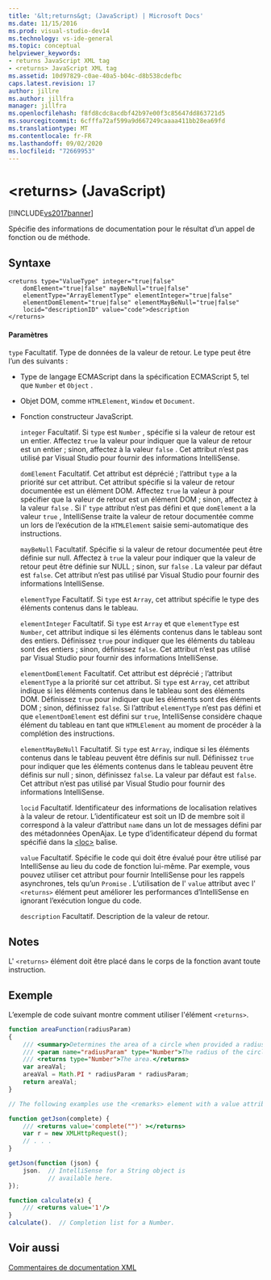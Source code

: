 ```yaml
---
title: '&lt;returns&gt; (JavaScript) | Microsoft Docs'
ms.date: 11/15/2016
ms.prod: visual-studio-dev14
ms.technology: vs-ide-general
ms.topic: conceptual
helpviewer_keywords:
- returns JavaScript XML tag
- <returns> JavaScript XML tag
ms.assetid: 10d97829-c0ae-40a5-b04c-d8b538cdefbc
caps.latest.revision: 17
author: jillre
ms.author: jillfra
manager: jillfra
ms.openlocfilehash: f8fd8cdc8acdbf42b97e00f3c85647dd863721d5
ms.sourcegitcommit: 6cfffa72af599a9d667249caaaa411bb28ea69fd
ms.translationtype: MT
ms.contentlocale: fr-FR
ms.lasthandoff: 09/02/2020
ms.locfileid: "72669953"
---
```

# <a name="ltreturnsgt-javascript"></a>&lt;returns&gt; (JavaScript)
[!INCLUDE[vs2017banner](../includes/vs2017banner.md)]

Spécifie des informations de documentation pour le résultat d’un appel de fonction ou de méthode.

## <a name="syntax"></a>Syntaxe

```
<returns type="ValueType" integer="true|false"
    domElement="true|false" mayBeNull="true|false"
    elementType="ArrayElementType" elementInteger="true|false"
    elementDomElement="true|false" elementMayBeNull="true|false"
    locid="descriptionID" value="code">description
</returns>
```

#### <a name="parameters"></a>Paramètres
 `type` Facultatif. Type de données de la valeur de retour. Le type peut être l’un des suivants :

- Type de langage ECMAScript dans la spécification ECMAScript 5, tel que `Number` et `Object` .

- Objet DOM, comme `HTMLElement`, `Window` et `Document`.

- Fonction constructeur JavaScript.

  `integer` Facultatif. Si `type` est `Number` , spécifie si la valeur de retour est un entier. Affectez `true` la valeur pour indiquer que la valeur de retour est un entier ; sinon, affectez à la valeur `false` . Cet attribut n’est pas utilisé par Visual Studio pour fournir des informations IntelliSense.

  `domElement` Facultatif. Cet attribut est déprécié ; l’attribut `type` a la priorité sur cet attribut. Cet attribut spécifie si la valeur de retour documentée est un élément DOM. Affectez `true` la valeur à pour spécifier que la valeur de retour est un élément DOM ; sinon, affectez à la valeur `false` . Si l' `type` attribut n’est pas défini et que `domElement` a la valeur `true` , IntelliSense traite la valeur de retour documentée comme un lors de l’exécution de la `HTMLElement` saisie semi-automatique des instructions.

  `mayBeNull` Facultatif. Spécifie si la valeur de retour documentée peut être définie sur null. Affectez à `true` la valeur pour indiquer que la valeur de retour peut être définie sur NULL ; sinon, sur `false` . La valeur par défaut est `false`. Cet attribut n’est pas utilisé par Visual Studio pour fournir des informations IntelliSense.

  `elementType` Facultatif. Si `type` est `Array`, cet attribut spécifie le type des éléments contenus dans le tableau.

  `elementInteger` Facultatif. Si `type` est `Array` et que `elementType` est `Number`, cet attribut indique si les éléments contenus dans le tableau sont des entiers. Définissez `true` pour indiquer que les éléments du tableau sont des entiers ; sinon, définissez `false`. Cet attribut n’est pas utilisé par Visual Studio pour fournir des informations IntelliSense.

  `elementDomElement` Facultatif. Cet attribut est déprécié ; l’attribut `elementType` a la priorité sur cet attribut. Si `type` est `Array`, cet attribut indique si les éléments contenus dans le tableau sont des éléments DOM. Définissez `true` pour indiquer que les éléments sont des éléments DOM ; sinon, définissez `false`. Si l’attribut `elementType` n’est pas défini et que `elementDomElement` est défini sur `true`, IntelliSense considère chaque élément du tableau en tant que `HTMLElement` au moment de procéder à la complétion des instructions.

  `elementMayBeNull` Facultatif. Si `type` est `Array`, indique si les éléments contenus dans le tableau peuvent être définis sur null. Définissez `true` pour indiquer que les éléments contenus dans le tableau peuvent être définis sur null ; sinon, définissez `false`. La valeur par défaut est `false`. Cet attribut n’est pas utilisé par Visual Studio pour fournir des informations IntelliSense.

  `locid` Facultatif. Identificateur des informations de localisation relatives à la valeur de retour. L’identificateur est soit un ID de membre soit il correspond à la valeur d’attribut `name` dans un lot de messages défini par des métadonnées OpenAjax. Le type d’identificateur dépend du format spécifié dans la [\<loc>](../ide/loc-javascript.md) balise.

  `value` Facultatif. Spécifie le code qui doit être évalué pour être utilisé par IntelliSense au lieu du code de fonction lui-même. Par exemple, vous pouvez utiliser cet attribut pour fournir IntelliSense pour les rappels asynchrones, tels qu’un `Promise` . L’utilisation de l' `value` attribut avec l' `<returns>` élément peut améliorer les performances d’IntelliSense en ignorant l’exécution longue du code.

  `description` Facultatif. Description de la valeur de retour.

## <a name="remarks"></a>Notes
 L' `<returns>` élément doit être placé dans le corps de la fonction avant toute instruction.

## <a name="example"></a>Exemple
 L’exemple de code suivant montre comment utiliser l'élément `<returns>`.

```javascript
function areaFunction(radiusParam)
{
    /// <summary>Determines the area of a circle when provided a radius parameter.</summary>
    /// <param name="radiusParam" type="Number">The radius of the circle.</param>
    /// <returns type="Number">The area.</returns>
    var areaVal;
    areaVal = Math.PI * radiusParam * radiusParam;
    return areaVal;
}

// The following examples use the <remarks> element with a value attribute.

function getJson(complete) {
    /// <returns value='complete("")' ></returns>
    var r = new XMLHttpRequest();
    // . . .
}

getJson(function (json) {
    json.  // IntelliSense for a String object is
           // available here.
});

function calculate(x) {
    /// <returns value='1'/>
}
calculate().  // Completion list for a Number.

```

## <a name="see-also"></a>Voir aussi
 [Commentaires de documentation XML](../ide/xml-documentation-comments-javascript.md)
